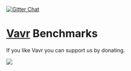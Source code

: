 [![Gitter Chat](https://badges.gitter.im/Join%20Chat.png)](https://gitter.im/vavr-io/vavr-benchmark)

# [Vavr](http://vavr.io/) Benchmarks

If you like Vavr you can support us by donating.

<a href="https://www.paypal.com/cgi-bin/webscr?cmd=_s-xclick&hosted_button_id=8ZR8YCWB9K5WA">
<img src="https://cloud.githubusercontent.com/assets/743833/23549988/02d66ccc-000f-11e7-8764-a257b21377bd.gif">
</a>

